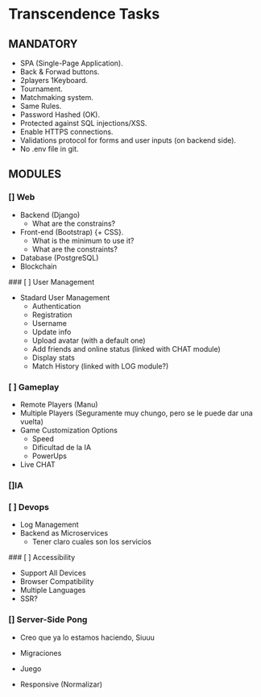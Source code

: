 # Transcendence Tasks

## MANDATORY
- SPA (Single-Page Application).
- Back & Forwad buttons.
- 2players 1Keyboard.
- Tournament.
- Matchmaking system.
- Same Rules.
- Password Hashed (OK).
- Protected against SQL injections/XSS.
- Enable HTTPS connections.
- Validations protocol for forms and user inputs (on backend side).
- No .env file in git.

## MODULES

### [] Web
- Backend (Django)
    - What are the constrains?
- Front-end (Bootstrap) {+ CSS}.
    - What is the minimum to use it?
    - What are the constraints?
- Database (PostgreSQL)
- Blockchain

### [ ] User Management
- Stadard User Management
    - Authentication
    - Registration
    - Username
    - Update info
    - Upload avatar (with a default one)
    - Add friends and online status (linked with CHAT module)
    - Display stats
    - Match History (linked with LOG module?)

### [ ] Gameplay
- Remote Players (Manu)
- Multiple Players (Seguramente muy chungo, pero se le puede dar una vuelta)
- Game Customization Options
    - Speed
    - Dificultad de la IA
    - PowerUps
- Live CHAT

### []IA

### [ ] Devops
- Log Management
- Backend as Microservices
    - Tener claro cuales son los servicios

### [ ] Accessibility
- Support All Devices
- Browser Compatibility
- Multiple Languages
- SSR?

### [] Server-Side Pong
- Creo que ya lo estamos haciendo, Siuuu

- Migraciones
- Juego
- Responsive (Normalizar)